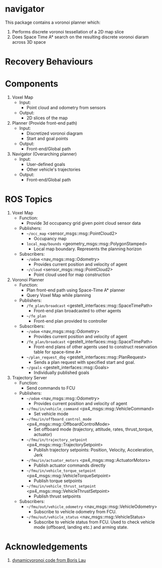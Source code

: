 # navigator
This package contains a voronoi planner which:
1. Performs discrete voronoi tessellation of a 2D map slice 
2. Does Space Time A* search on the resulting discrete voronoi diaram across 3D space

# Recovery Behaviours


# Components
1. Voxel Map
    - Input:
        - Point cloud and odometry from sensors
    - Output:
        - 2D slices of the map
2. Planner (Provide front-end path)
    - Input:
        - Discretized voronoi diagram
        - Start and goal points
    - Output:
        - Front-end/Global path
3. Navigator (Overarching planner)
    - Input:
        - User-defined goals
        - Other vehicle's trajectories
    - Output:
        - Front-end/Global path

# ROS Topics
1. Voxel Map
    - Function:
        - Provide 3d occupancy grid given point cloud sensor data
    - Publishers:
        - `~/occ_map` <sensor_msgs::msg::PointCloud2>
            - Occupancy map
        - `local_map/bounds` <geometry_msgs::msg::PolygonStamped>
            - Local map boundary. Represents the planning horizon
    - Subscribers:
        - `~/odom` <nav_msgs::msg::Odometry>
            - Provides current position and velocity of agent
        - `~/cloud` <sensor_msgs::msg::PointCloud2>
            - Point cloud used for map construction
2. Voronoi Planner 
    - Function:
        - Plan front-end path using Space-Time A* planner
        - Query Voxel Map while planning
    - Publishers:
        - `/fe_plan/broadcast` <gestelt_interfaces::msg::SpaceTimePath>
            - Front-end plan broadcasted to other agents
        - `~/fe_plan`
            - Front-end plan provided to controller 
    - Subscribers:
        - `~/odom` <nav_msgs::msg::Odometry>
            - Provides current position and velocity of agent
        - `/fe_plan/broadcast` <gestelt_interfaces::msg::SpaceTimePath>
            - Front-end plans of other agents used to construct reservation table for space-time A*
        - `~/plan_request_dbg` <gestelt_interfaces::msg::PlanRequest>
            - Sends a plan request with specified start and goal.
        - `~/goals` <gestelt_interfaces::msg::Goals> 
            - Individually published goals
3. Trajectory Server 
    - Function:
        - Send commands to FCU
    - Publishers:
        - `~/odom` <nav_msgs::msg::Odometry>
            - Provides current position and velocity of agent
        - `~/fmu/in/vehicle_command` <px4_msgs::msg::VehicleCommand>
            - Set vehicle mode
        - `~/fmu/in/offboard_control_mode` <px4_msgs::msg::OffboardControlMode>
            - Set offboard mode (trajectory, attitude, rates, thrust_torque, actuator)
        - `~/fmu/in/trajectory_setpoint` <px4_msgs::msg::TrajectorySetpoint>
            - Publish trajectory setpoints: Position, Velocity, Acceleration, Jerk
        - `~/fmu/in/actuator_motors` <px4_msgs::msg::ActuatorMotors>
            - Publish actuator commands directly
        - `~/fmu/in/vehicle_torque_setpoint` <px4_msgs::msg::VehicleTorqueSetpoint>
            - Publish torque setpoints
        - `~/fmu/in/vehicle_thrust_setpoint` <px4_msgs::msg::VehicleThrustSetpoint>
            - Publish thrust setpoints
    - Subscribers:
        - `~/fmu/out/vehicle_odometry` <nav_msgs::msg::VehicleOdometry>
            - Subscribe to vehicle odometry from FCU.
        - `~/fmu/out/vehicle_status` <nav_msgs::msg::VehicleStatus>
            - Subscribe to vehicle status from FCU. Used to check vehicle mode (offboard, landing etc.) and arming state.

# Acknowledgements
1. [dynamicvoronoi code from Boris Lau](http://www2.informatik.uni-freiburg.de/~lau/dynamicvoronoi/)
